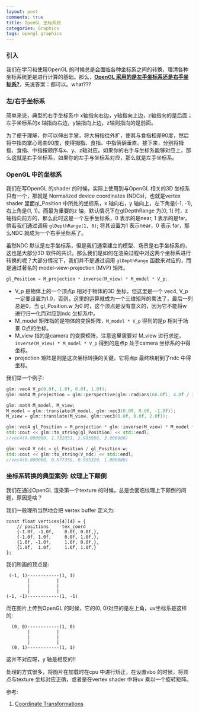 ```yaml
---
layout: post
comments: true
title: OpenGL 坐标系统
categories: Graphics
tags: opengl graphics
---
```


### 引入

我们在学习和使用OpenGL 的时候总是会面临各种坐标系之间的转换，理清各种坐标系统更是进行计算的基础。那么，[**OpenGL 采用的是左手坐标系还是右手坐标系?**](https://stackoverflow.com/questions/4124041/is-opengl-coordinate-system-left-handed-or-right-handed)，先说答案：都可以。what???

### 左/右手坐标系

简单来说，典型的右手坐标系中 x轴指向右边，y轴指向上边，z轴指向的是后面；左手坐标系的x 轴指向右边，y轴指向上边，z轴则指向的是前面。

为了便于理解，你可以伸出手掌，将大拇指往外扩，使其与食指相差90度，然后将中指向掌心弯曲90度，使得拇指、食指、中指俩俩垂直。接下来，分别将拇指、食指、中指按顺序与x、y、z轴对应。如果你的右手与坐标系能够对应上，那么这就是右手坐标系，如果你的左手与坐标系对应，那么就是左手坐标系。


### OpenGL 中的坐标系

我们在写OpenGL 的shader 的时候，实际上使用到与OpenGL 相关的3D 坐标系只有一个，那就是 Normalized device coordinates (NDCs)，也就是vertex shader 里面gl_Position 中所处的坐标系，x 轴向右，y 轴向上，左下角是(-1, -1), 右上角是(1, 1)。而最为重要的z 轴，默认情况下在glDepthRange 为[0, 1] 时，z 轴指向前方的，那么此时这是一个左手坐标系，0 表示的是near, 1 表示的是far。倘若我们通过调用 `glDepthRange(1, 0)`; 将其设置为1 表示near，0 表示 far，那么NDC 就成为一个右手坐标系了。


虽然NDC 默认是左手坐标系，但是我们通常建立的模型、场景是右手坐标系的，这也是大部分3D 软件的共识。那么我们是如何在渲染过程中对这两个坐标系进行转换的呢？大部分情况下，我们并不是通过调用 `glDepthRange` 函数来对应的，而是通过著名的 model-view-projection (MVP) 矩阵。

```c++
gl_Position = M_projection * inverse(M_view) * M_model * V_p;
```

* V_p 是物体上的一个顶点p 相对于物体的3D 坐标，但这里是一个 vec4, V_p 一定要设置为1.0，否则，这里的运算就成为一个三维矩阵的乘法了，最后一列总是0，当 gl_Position.w 为0 时，这个顶点是没有意义的，因为它不能将w 进行归一化而对应到ndc 坐标系中。
* M_model 矩阵指的是物体的变换矩阵，`M_model * V_p` 得到的是p 相对于场景 O点的坐标。
* M_view 指的是camera 的变换矩阵，注意这里需要对 M_view 进行求逆，`inverse(M_view) * M_model * V_p` 得到的是点p 处于camera 坐标系的中得坐标。
* projection 矩阵是则是这次坐标转换的关键，它将点p 最终映射到了ndc 中得坐标。

我们举一个例子:

```c++
glm::vec4 V_p(0.0f, 1.0f, 0.0f, 1.0f);
glm::mat4 M_projection = glm::perspective(glm::radians(60.0f), 4.0f / 3.0f, 0.01f, 10.0f);

glm::mat4 M_model, M_view;
M_model = glm::translate(M_model, glm::vec3(0.0f, 0.0f, -1.0f));
M_view = glm::translate(M_view, glm::vec3(0.0f, 0.0f, 2.0f));

glm::vec4 gl_Position = M_projection * glm::inverse(M_view) * M_model * V_p;
std::cout << glm::to_string(gl_Position) << std::endl;
//vec4(0.000000, 1.732051, 2.985986, 3.000000)

glm::vec4 V_ndc = gl_Position / gl_Position.w;
std::cout << glm::to_string(V_ndc) << std::endl;
//vec4(0.000000, 0.577350, 0.995329, 1.000000)
```

### 坐标系转换的典型案例: 纹理上下颠倒

我们在通过OpenGL 渲染第一个texture 的时候，总是会面临纹理上下颠倒的问题，原因是啥？

我们一般理所当然地会把 vertex buffer 定义为:
```
const float vertices[4][4] = {
    // positions     tex_coord
    {-1.0f, -1.0f,    0.0f, 0.0f,},
    {-1.0f, 1.0f,     0.0f, 1.0f,},
    {1.0f, -1.0f,     1.0f, 0.0f,},
    {1.0f,  1.0f,     1.0f, 1.0f,}
};
```

我们所画的顶点是:

```       
 (-1, 1)------------(1, 1)
        |          |
        |          |
        |          |
(-1, -1)------------(1, -1)
```

而在图片上传到OpenGL 的时候，它的(0, 0)对应的是左上角，uv坐标系是这样的:

```
  (0, 0)------------(1, 0)
        |          |
        |          |
        |          |
  (0, 1)------------(1, 1)
```

这并不对应呀，y 轴是相反的!!

处理的方式很多，将图片在加载时在cpu 中进行矫正，在设置vbo 的时候，将顶点与texture 坐标对应正确，或者是在vertex shader 中将uv 乘以一个旋转矩阵。


参考:

1. [Coordinate Transformations](https://www.khronos.org/opengl/wiki/Coordinate_Transformations)
